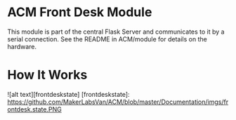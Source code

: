 # ACM Front Desk Module

This module is part of the central Flask Server and communicates to it by a serial connection.
See the README in ACM/module for details on the hardware.  

# How It Works
![alt text][frontdeskstate]
[frontdeskstate]: https://github.com/MakerLabsVan/ACM/blob/master/Documentation/imgs/frontdesk.state.PNG